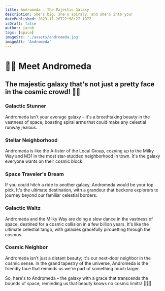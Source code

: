 ```yaml
---
title: Andromeda - The Majestic Galaxy
description: She's big, she's spiraly, and she's into you!
datePublished: 2023-11-20T22:58:27.197Z
isDraft: false
author: jacob
tags: [space]
imageSrc: './assets/andromeda.jpg'
imageAlt: 'Andromeda'
---
```


# 🌌✨ Meet Andromeda
## The majestic galaxy that's not just a pretty face in the cosmic crowd! 🚀🌠

### Galactic Stunner
Andromeda isn't your average galaxy – it's a breathtaking beauty in the vastness of space, boasting spiral arms that could make any celestial runway jealous.

### Stellar Neighborhood
Andromeda is like the A-lister of the Local Group, cozying up to the Milky Way and M31 in the most star-studded neighborhood in town. It's the galaxy everyone wants on their cosmic block.

### Space Traveler's Dream
If you could hitch a ride to another galaxy, Andromeda would be your top pick. It's the ultimate destination, with a grandeur that beckons explorers to journey beyond our familiar celestial borders.

### Galactic Waltz
Andromeda and the Milky Way are doing a slow dance in the vastness of space, destined for a cosmic collision in a few billion years. It's like the ultimate celestial tango, with galaxies gracefully pirouetting through the cosmos.

### Cosmic Neighbor
Andromeda isn't just a distant beauty; it's our next-door neighbor in the cosmic sense. In the grand tapestry of the universe, Andromeda is the friendly face that reminds us we're part of something much larger.

So, here's to Andromeda – the galaxy with a grace that transcends the bounds of space, reminding us that beauty knows no cosmic limits! 🌌💫✨
